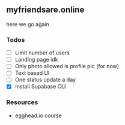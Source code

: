 ## myfriendsare.online

here we go again

### Todos

- [ ] Limit number of users 
- [ ] Landing page idk
- [ ] Only photo allowed is profile pic (for now)
- [ ] Text based UI
- [ ] One status update a day
- [x] Install Supabase CLI

### Resources

- egghead.io course
